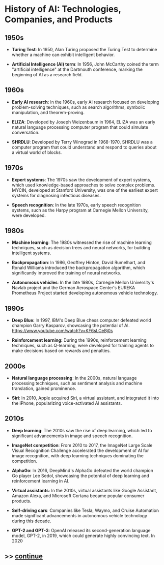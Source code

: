 # History of AI: Technologies, Companies, and Products

## 1950s

- **Turing Test**: In 1950, Alan Turing proposed the Turing Test to determine whether a machine can exhibit intelligent behavior.

- **Artificial Intelligence (AI) term**: In 1956, John McCarthy coined the term "artificial intelligence" at the Dartmouth conference, marking the beginning of AI as a research field.

## 1960s

- **Early AI research**: In the 1960s, early AI research focused on developing problem-solving techniques, such as search algorithms, symbolic manipulation, and theorem-proving.

- **ELIZA**: Developed by Joseph Weizenbaum in 1964, ELIZA was an early natural language processing computer program that could simulate conversation.

- **SHRDLU**: Developed by Terry Winograd in 1968-1970, SHRDLU was a computer program that could understand and respond to queries about a virtual world of blocks.

## 1970s

- **Expert systems**: The 1970s saw the development of expert systems, which used knowledge-based approaches to solve complex problems. MYCIN, developed at Stanford University, was one of the earliest expert systems for diagnosing infectious diseases.

- **Speech recognition**: In the late 1970s, early speech recognition systems, such as the Harpy program at Carnegie Mellon University, were developed.

## 1980s

- **Machine learning**: The 1980s witnessed the rise of machine learning techniques, such as decision trees and neural networks, for building intelligent systems.

- **Backpropagation**: In 1986, Geoffrey Hinton, David Rumelhart, and Ronald Williams introduced the backpropagation algorithm, which significantly improved the training of neural networks.

- **Autonomous vehicles**: In the late 1980s, Carnegie Mellon University's Navlab project and the German Aerospace Center's EUREKA Prometheus Project started developing autonomous vehicle technology.

## 1990s

- **Deep Blue**: In 1997, IBM's Deep Blue chess computer defeated world champion Garry Kasparov, showcasing the potential of AI.
https://www.youtube.com/watch?v=KF6sLCeBj0s

- **Reinforcement learning**: During the 1990s, reinforcement learning techniques, such as Q-learning, were developed for training agents to make decisions based on rewards and penalties.

## 2000s

- **Natural language processing**: In the 2000s, natural language processing techniques, such as sentiment analysis and machine translation, gained prominence.

- **Siri**: In 2010, Apple acquired Siri, a virtual assistant, and integrated it into the iPhone, popularizing voice-activated AI assistants.

## 2010s

- **Deep learning**: The 2010s saw the rise of deep learning, which led to significant advancements in image and speech recognition.

- **ImageNet competition**: From 2010 to 2017, the ImageNet Large Scale Visual Recognition Challenge accelerated the development of AI for image recognition, with deep learning techniques dominating the competition.

- **AlphaGo**: In 2016, DeepMind's AlphaGo defeated the world champion Go player Lee Sedol, showcasing the potential of deep learning and reinforcement learning in AI.

- **Virtual assistants**: In the 2010s, virtual assistants like Google Assistant, Amazon Alexa, and Microsoft Cortana became popular consumer products.

- **Self-driving cars**: Companies like Tesla, Waymo, and Cruise Automation made significant advancements in autonomous vehicle technology during this decade.

- **GPT-2 and GPT-3**: OpenAI released its second-generation language model, GPT-2, in 2019, which could generate highly convincing text. In 2020

## >> [continue](3.recenthistory.md)